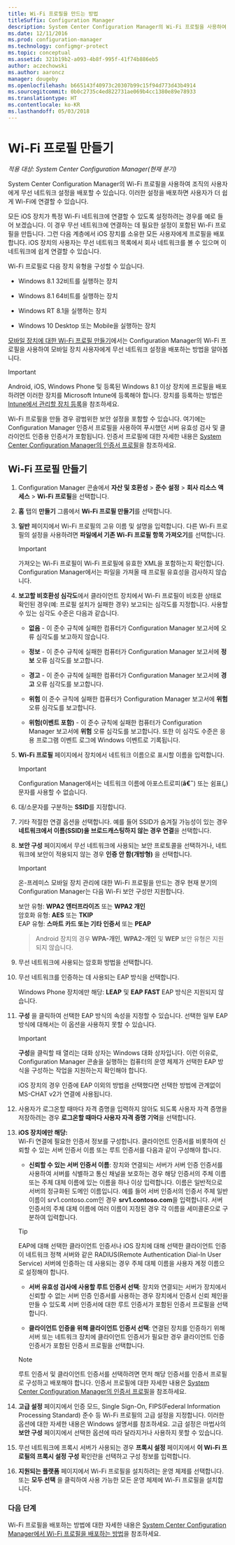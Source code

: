 ```yaml
---
title: Wi-Fi 프로필을 만드는 방법
titleSuffix: Configuration Manager
description: System Center Configuration Manager의 Wi-Fi 프로필을 사용하여 조직의 사용자에게 무선 네트워크 설정을 배포하는 방법을 알아봅니다.
ms.date: 12/11/2016
ms.prod: configuration-manager
ms.technology: configmgr-protect
ms.topic: conceptual
ms.assetid: 321b19b2-a093-4b8f-995f-41f74b886eb5
author: aczechowski
ms.author: aaroncz
manager: dougeby
ms.openlocfilehash: b665143f40973c20307b99c15f94d773d43b4914
ms.sourcegitcommit: 0b0c2735c4ed822731ae069b4cc1380e89e78933
ms.translationtype: HT
ms.contentlocale: ko-KR
ms.lasthandoff: 05/03/2018
---
```

# <a name="create-wi-fi-profiles"></a>Wi-Fi 프로필 만들기

*적용 대상: System Center Configuration Manager(현재 분기)*


System Center Configuration Manager의 Wi-Fi 프로필을 사용하여 조직의 사용자에게 무선 네트워크 설정을 배포할 수 있습니다. 이러한 설정을 배포하면 사용자가 더 쉽게 Wi-Fi에 연결할 수 있습니다.  

 모든 iOS 장치가 특정 Wi-Fi 네트워크에 연결할 수 있도록 설정하려는 경우를 예로 들어 보겠습니다. 이 경우 무선 네트워크에 연결하는 데 필요한 설정이 포함된 Wi-Fi 프로필을 만듭니다. 그런 다음 계층에서 iOS 장치를 소유한 모든 사용자에게 프로필을 배포합니다. iOS 장치의 사용자는 무선 네트워크 목록에서 회사 네트워크를 볼 수 있으며 이 네트워크에 쉽게 연결할 수 있습니다.  

 Wi-Fi 프로필로 다음 장치 유형을 구성할 수 있습니다.  

-   Windows 8.1 32비트를 실행하는 장치  

-   Windows 8.1 64비트를 실행하는 장치  

-   Windows RT 8.1을 실행하는 장치  

-   Windows 10 Desktop 또는 Mobile을 실행하는 장치  

[모바일 장치에 대한 Wi-Fi 프로필 만들기](../../mdm/deploy-use/create-wifi-profiles.md)에서는 Configuration Manager의 Wi-Fi 프로필을 사용하여 모바일 장치 사용자에게 무선 네트워크 설정을 배포하는 방법을 알아봅니다.

> [!IMPORTANT]  
>  Android, iOS, Windows Phone 및 등록된 Windows 8.1 이상 장치에 프로필을 배포하려면 이러한 장치를 Microsoft Intune에 등록해야 합니다. 장치를 등록하는 방법은 [Intune에서 관리할 장치 등록](https://docs.microsoft.com/intune/deploy-use/enroll-devices-in-microsoft-intune)을 참조하세요.  

 Wi-Fi 프로필을 만들 경우 광범위한 보안 설정을 포함할 수 있습니다. 여기에는 Configuration Manager 인증서 프로필을 사용하여 푸시했던 서버 유효성 검사 및 클라이언트 인증용 인증서가 포함됩니다. 인증서 프로필에 대한 자세한 내용은 [System Center Configuration Manager의 인증서 프로필](introduction-to-certificate-profiles.md)을 참조하세요.  

## <a name="create-a-wi-fi-profile"></a>Wi-Fi 프로필 만들기  

1.  Configuration Manager 콘솔에서 **자산 및 호환성** > **준수 설정** >  **회사 리소스 액세스** > **Wi-Fi 프로필**을 선택합니다.  

3.  **홈** 탭의 **만들기** 그룹에서 **Wi-Fi 프로필 만들기**를 선택합니다.  

1.  **일반** 페이지에서 Wi-Fi 프로필의 고유 이름 및 설명을 입력합니다.  다른 Wi-Fi 프로필의 설정을 사용하려면 **파일에서 기존 Wi-Fi 프로필 항목 가져오기**를 선택합니다.  

    > [!IMPORTANT]  
    >  가져오는 Wi-Fi 프로필이 Wi-Fi 프로필에 유효한 XML을 포함하는지 확인합니다. Configuration Manager에서는 파일을 가져올 때 프로필 유효성을 검사하지 않습니다.  

3.  **보고할 비호환성 심각도**에서 클라이언트 장치에서 Wi-Fi 프로필이 비호환 상태로 확인된 경우(예: 프로필 설치가 실패한 경우) 보고되는 심각도를 지정합니다. 사용할 수 있는 심각도 수준은 다음과 같습니다.  

    -   **없음** - 이 준수 규칙에 실패한 컴퓨터가 Configuration Manager 보고서에 오류 심각도를 보고하지 않습니다.  

    -   **정보** - 이 준수 규칙에 실패한 컴퓨터가 Configuration Manager 보고서에 **정보** 오류 심각도를 보고합니다.  

    -   **경고** - 이 준수 규칙에 실패한 컴퓨터가 Configuration Manager 보고서에 **경고** 오류 심각도를 보고합니다.  

    -   **위험** 이 준수 규칙에 실패한 컴퓨터가 Configuration Manager 보고서에 **위험** 오류 심각도를 보고합니다.  

    -   **위험(이벤트 포함)** - 이 준수 규칙에 실패한 컴퓨터가 Configuration Manager 보고서에 **위험** 오류 심각도를 보고합니다. 또한 이 심각도 수준은 응용 프로그램 이벤트 로그에 Windows 이벤트로 기록됩니다.  

1.  **Wi-Fi 프로필** 페이지에서 장치에서 네트워크 이름으로 표시할 이름을 입력합니다.  

    > [!IMPORTANT]  
    >  Configuration Manager에서는 네트워크 이름에 아포스트로피(**â€˜**) 또는 쉼표(**,**) 문자를 사용할 수 없습니다.  

2.  대/소문자를 구분하는 **SSID**를 지정합니다.
3.  기타 적절한 연결 옵션을 선택합니다.   예를 들어 SSID가 숨겨질 가능성이 있는 경우 **네트워크에서 이름(SSID)을 브로드캐스팅하지 않는 경우 연결**을 선택합니다.  

4.  **보안 구성** 페이지에서 무선 네트워크에 사용되는 보안 프로토콜을 선택하거나, 네트워크에 보안이 적용되지 않는 경우 **인증 안 함(개방형)** 을 선택합니다.
    > [!IMPORTANT]  
    >  온\-프레미스 모바일 장치 관리에 대한 Wi-Fi 프로필을 만드는 경우 현재 분기의 Configuration Manager는 다음 Wi-Fi 보안 구성만 지원합니다.  
    >   
    >  보안 유형: **WPA2 엔터프라이즈** 또는 **WPA2 개인**  
    > 암호화 유형: **AES** 또는 **TKIP**  
    > EAP 유형: **스마트 카드 또는 기타 인증서** 또는 **PEAP**  

    > Android 장치의 경우 **WPA-개인**, **WPA2-개인** 및 **WEP** 보안 유형은 지원되지 않습니다.  

2.  무선 네트워크에 사용되는 암호화 방법을 선택합니다.  

3.  무선 네트워크를 인증하는 데 사용되는 EAP 방식을 선택합니다.  

     Windows Phone 장치에만 해당: **LEAP** 및 **EAP FAST** EAP 방식은 지원되지 않습니다.  

4.  **구성** 을 클릭하여 선택한 EAP 방식의 속성을 지정할 수 있습니다. 선택한 일부 EAP 방식에 대해서는 이 옵션을 사용하지 못할 수 있습니다.  

    > [!IMPORTANT]  
    >  **구성**을 클릭할 때 열리는 대화 상자는 Windows 대화 상자입니다. 이런 이유로, Configuration Manager 콘솔을 실행하는 컴퓨터의 운영 체제가 선택한 EAP 방식을 구성하는 작업을 지원하는지 확인해야 합니다.  
    >   
    >  iOS 장치의 경우 인증에 EAP 이외의 방법을 선택했다면 선택한 방법에 관계없이 MS-CHAT v2가 연결에 사용됩니다.  

5.  사용자가 로그온할 때마다 자격 증명을 입력하지 않아도 되도록 사용자 자격 증명을 저장하려는 경우 **로그온할 때마다 사용자 자격 증명 기억**을 선택합니다.  

6. **iOS 장치에만 해당:**  
 Wi-Fi 연결에 필요한 인증서 정보를 구성합니다. 클라이언트 인증서를 비롯하여 신뢰할 수 있는 서버 인증서 이름 또는 루트 인증서를 다음과 같이 구성해야 합니다.  

    -   **신뢰할 수 있는 서버 인증서 이름**: 장치와 연결되는 서버가 서버 인증 인증서를 사용하여 서버를 식별하고 통신 채널을 보호하는 경우 해당 인증서의 주체 이름 또는 주체 대체 이름에 있는 이름을 하나 이상 입력합니다. 이름은 일반적으로 서버의 정규화된 도메인 이름입니다. 예를 들어 서버 인증서의 인증서 주체 일반 이름이 srv1.contoso.com인 경우 **srv1.contoso.com**을 입력합니다. 서버 인증서의 주체 대체 이름에 여러 이름이 지정된 경우 각 이름을 세미콜론으로 구분하여 입력합니다.  

    > [!TIP]  
    >  EAP에 대해 선택한 클라이언트 인증서나 iOS 장치에 대해 선택한 클라이언트 인증이 네트워크 정책 서버와 같은 RADIUS(Remote Authentication Dial-In User Service) 서버에 인증하는 데 사용되는 경우 주체 대체 이름을 사용자 계정 이름으로 설정해야 합니다.  

    -   **서버 유효성 검사에 사용할 루트 인증서 선택**: 장치와 연결되는 서버가 장치에서 신뢰할 수 없는 서버 인증 인증서를 사용하는 경우 장치에서 인증서 신뢰 체인을 만들 수 있도록 서버 인증서에 대한 루트 인증서가 포함된 인증서 프로필을 선택합니다.  

    -   **클라이언트 인증을 위해 클라이언트 인증서 선택**: 연결된 장치를 인증하기 위해 서버 또는 네트워크 장치에 클라이언트 인증서가 필요한 경우 클라이언트 인증 인증서가 포함된 인증서 프로필을 선택합니다.  

    > [!NOTE]  
    >  루트 인증서 및 클라이언트 인증서를 선택하려면 먼저 해당 인증서를 인증서 프로필로 구성하고 배포해야 합니다. 인증서 프로필에 대한 자세한 내용은 [System Center Configuration Manager의 인증서 프로필](introduction-to-certificate-profiles.md)을 참조하세요.  

7.  **고급 설정** 페이지에서 인증 모드, Single Sign-On, FIPS(Federal Information Processing Standard) 준수 등 Wi-Fi 프로필의 고급 설정을 지정합니다. 이러한 옵션에 대한 자세한 내용은 Windows 설명서를 참조하세요. 고급 설정은 마법사의 **보안 구성** 페이지에서 선택한 옵션에 따라 달라지거나 사용하지 못할 수 있습니다.  

1.  무선 네트워크에 프록시 서버가 사용되는 경우 **프록시 설정** 페이지에서 **이 Wi-Fi 프로필의 프록시 설정 구성** 확인란을 선택하고 구성 정보를 입력합니다.  

2. **지원되는 플랫폼** 페이지에서 Wi-Fi 프로필을 설치하려는 운영 체제를 선택합니다. 또는 **모두 선택** 을 클릭하여 사용 가능한 모든 운영 체제에 Wi-Fi 프로필을 설치합니다.  

### <a name="next-steps"></a>다음 단계
 Wi-Fi 프로필을 배포하는 방법에 대한 자세한 내용은 [System Center Configuration Manager에서 Wi-Fi 프로필을 배포하는 방법](deploy-wifi-vpn-email-cert-profiles.md)을 참조하세요.  
